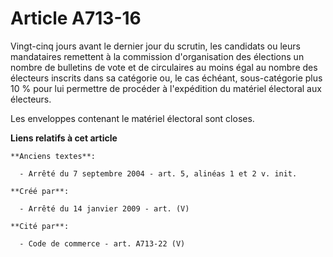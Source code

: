 # Article A713-16

Vingt-cinq jours avant le dernier jour du scrutin, les candidats ou leurs mandataires remettent à la commission
d'organisation des élections un nombre de bulletins de vote et de circulaires au moins égal au nombre des électeurs inscrits
dans sa catégorie ou, le cas échéant, sous-catégorie plus 10 % pour lui permettre de procéder à l'expédition du matériel
électoral aux électeurs.

Les enveloppes contenant le matériel électoral sont closes.

**Liens relatifs à cet article**

	**Anciens textes**:

	  - Arrêté du 7 septembre 2004 - art. 5, alinéas 1 et 2 v. init.

	**Créé par**:

	  - Arrêté du 14 janvier 2009 - art. (V)

	**Cité par**:

	  - Code de commerce - art. A713-22 (V)
